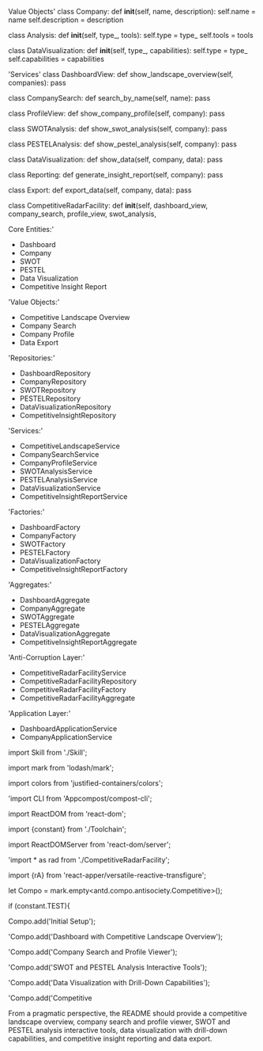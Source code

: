 Value Objects'
class Company:
    def __init__(self, name, description):
        self.name = name
        self.description = description


class Analysis:
    def __init__(self, type_, tools):
        self.type = type_
        self.tools = tools


class DataVisualization:
    def __init__(self, type_, capabilities):
        self.type = type_
        self.capabilities = capabilities


'Services'
class DashboardView:
    def show_landscape_overview(self, companies):
        pass


class CompanySearch:
    def search_by_name(self, name):
        pass


class ProfileView:
    def show_company_profile(self, company):
        pass


class SWOTAnalysis:
    def show_swot_analysis(self, company):
        pass


class PESTELAnalysis:
    def show_pestel_analysis(self, company):
        pass


class DataVisualization:
    def show_data(self, company, data):
        pass


class Reporting:
    def generate_insight_report(self, company):
        pass


class Export:
    def export_data(self, company, data):
        pass


class CompetitiveRadarFacility:
    def __init__(self, dashboard_view, company_search, profile_view, swot_analysis,

Core Entities:'

- Dashboard
- Company
- SWOT
- PESTEL
- Data Visualization
- Competitive Insight Report

'Value Objects:'
- Competitive Landscape Overview
- Company Search
- Company Profile
- Data Export

'Repositories:'
- DashboardRepository
- CompanyRepository
- SWOTRepository
- PESTELRepository
- DataVisualizationRepository
- CompetitiveInsightRepository

'Services:'
- CompetitiveLandscapeService
- CompanySearchService
- CompanyProfileService
- SWOTAnalysisService
- PESTELAnalysisService
- DataVisualizationService
- CompetitiveInsightReportService

'Factories:'
- DashboardFactory
- CompanyFactory
- SWOTFactory
- PESTELFactory
- DataVisualizationFactory
- CompetitiveInsightReportFactory

'Aggregates:'
- DashboardAggregate
- CompanyAggregate
- SWOTAggregate
- PESTELAggregate
- DataVisualizationAggregate
- CompetitiveInsightReportAggregate

'Anti-Corruption Layer:'
- CompetitiveRadarFacilityService
- CompetitiveRadarFacilityRepository
- CompetitiveRadarFacilityFactory
- CompetitiveRadarFacilityAggregate

'Application Layer:'
- DashboardApplicationService
- CompanyApplicationService

import Skill from './Skill';

import mark from 'lodash/mark';

import colors from 'justified-containers/colors';

'import CLI from 'Appcompost/compost-cli';

import ReactDOM from 'react-dom';

import {constant} from './Toolchain';

import ReactDOMServer from 'react-dom/server';

'import * as rad from './CompetitiveRadarFacility';

import {rA} from 'react-apper/versatile-reactive-transfigure';

let Compo = mark.empty<antd.compo.antisociety.Competitive>();

if (constant.TEST){

Compo.add('Initial Setup');

'Compo.add('Dashboard with Competitive Landscape Overview');

'Compo.add('Company Search and Profile Viewer');

'Compo.add('SWOT and PESTEL Analysis Interactive Tools');

'Compo.add('Data Visualization with Drill-Down Capabilities');

'Compo.add('Competitive

From a pragmatic perspective, the README should provide a competitive landscape overview, company search and profile viewer, SWOT and PESTEL analysis interactive tools, data visualization with drill-down capabilities, and competitive insight reporting and data export.